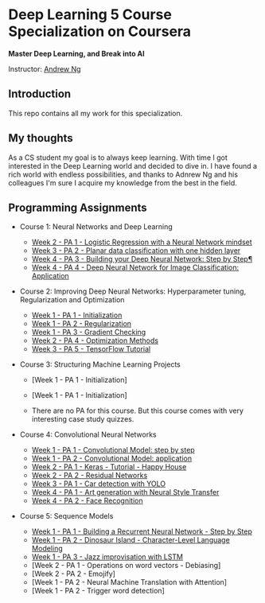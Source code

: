 # Deep Learning 5 Course Specialization on Coursera

**Master Deep Learning, and Break into AI**

Instructor: [Andrew Ng](http://www.andrewng.org/)

## Introduction

This repo contains all my work for this specialization. 

## My thoughts

As a CS student my goal is to always keep learning.
With time I got interested in the Deep Learning world and decided to dive in.
I have found a rich world with endless possibilities, and thanks to Adnrew Ng and his colleagues I'm sure I acquire my knowledge from the best in the field.


## Programming Assignments

- Course 1: Neural Networks and Deep Learning

  - [Week 2 - PA 1 - Logistic Regression with a Neural Network mindset](https://github.com/MaykaS/Deep-Learning/blob/main/Neural%20Networks%20and%20Deep%20Learning/Logistic_Regression_with_a_Neural_Network_mindset_v6a.ipynb)
  - [Week 3 - PA 2 - Planar data classification with one hidden layer](https://github.com/MaykaS/Deep-Learning/blob/main/Neural%20Networks%20and%20Deep%20Learning/Planar_data_classification_with_onehidden_layer_v6c.ipynb)
  - [Week 4 - PA 3 - Building your Deep Neural Network: Step by Step¶](https://github.com/MaykaS/Deep-Learning/blob/main/Neural%20Networks%20and%20Deep%20Learning/Building_your_Deep_Neural_Network_Step_by_Step_v8a.ipynb)
  - [Week 4 - PA 4 - Deep Neural Network for Image Classification: Application](https://github.com/MaykaS/Deep-Learning/blob/main/Neural%20Networks%20and%20Deep%20Learning/Deep%2BNeural%2BNetwork%2B-%2BApplication%2Bv8.ipynb)

- Course 2: Improving Deep Neural Networks: Hyperparameter tuning, Regularization and Optimization

  - [Week 1 - PA 1 - Initialization](https://github.com/MaykaS/Deep-Learning/blob/main/Improving%20Deep%20Neural%20Networks/Initialization.ipynb)
  - [Week 1 - PA 2 - Regularization](https://github.com/MaykaS/Deep-Learning/blob/main/Improving%20Deep%20Neural%20Networks/Regularization_v2a.ipynb)
  - [Week 1 - PA 3 - Gradient Checking](https://github.com/MaykaS/Deep-Learning/blob/main/Improving%20Deep%20Neural%20Networks/Gradient%20Checking%2Bv1.ipynb)
  - [Week 2 - PA 4 - Optimization Methods](https://github.com/MaykaS/Deep-Learning/blob/main/Improving%20Deep%20Neural%20Networks/Optimization_methods_v1b.ipynb)
  - [Week 3 - PA 5 - TensorFlow Tutorial](https://github.com/MaykaS/Deep-Learning/blob/main/Improving%20Deep%20Neural%20Networks/TensorFlow_Tutorial_v3b.ipynb)

- Course 3: Structuring Machine Learning Projects
  - [Week 1 - PA 1 - Initialization]
  - [Week 1 - PA 1 - Initialization]

  - There are no PA for this course. But this course comes with very interesting case study quizzes.
  
- Course 4: Convolutional Neural Networks

  - [Week 1 - PA 1 - Convolutional Model: step by step](https://github.com/MaykaS/Deep-Learning/blob/main/Convolutional%20Neural%20Networks/Convolution_model_Step_by_Step_v2a.ipynb)
  - [Week 1 - PA 2 - Convolutional Model: application](https://github.com/MaykaS/Deep-Learning/blob/main/Convolutional%20Neural%20Networks/Convolution_model_Application_v1a.ipynb)
  - [Week 2 - PA 1 - Keras - Tutorial - Happy House](https://github.com/MaykaS/Deep-Learning/blob/main/Convolutional%20Neural%20Networks/Keras_Tutorial_v2a.ipynb)
  - [Week 2 - PA 2 - Residual Networks](https://github.com/MaykaS/Deep-Learning/blob/main/Convolutional%20Neural%20Networks/Residual_Networks_v2a.ipynb)
  - [Week 3 - PA 1 - Car detection with YOLO](https://github.com/MaykaS/Deep-Learning/blob/main/Convolutional%20Neural%20Networks/Autonomous_driving_application_Car_detection_v3a.ipynb)
  - [Week 4 - PA 1 - Art generation with Neural Style Transfer](https://github.com/MaykaS/Deep-Learning/blob/main/Convolutional%20Neural%20Networks/Art_Generation_with_Neural_Style_Transfer_v3a.ipynb)
  - [Week 4 - PA 2 - Face Recognition](https://github.com/MaykaS/Deep-Learning/blob/main/Convolutional%20Neural%20Networks/Face_Recognition_v3a.ipynb)

- Course 5: Sequence Models

  - [Week 1 - PA 1 - Building a Recurrent Neural Network - Step by Step](https://github.com/MaykaS/Deep-Learning/blob/main/Sequence%20Models/Building_a_Recurrent_Neural_Network_Step_by_Step_v3b.ipynb)
  - [Week 1 - PA 2 - Dinosaur Island - Character-Level Language Modeling](https://github.com/MaykaS/Deep-Learning/blob/main/Sequence%20Models/Dinosaurus_Island_Character_level_language_model_final_v3b.ipynb)
  - [Week 1 - PA 3 - Jazz improvisation with LSTM](https://github.com/MaykaS/Deep-Learning/blob/main/Sequence%20Models/Improvise_a_Jazz_Solo_with_an_LSTM_Network_v3a.ipynb)
  - [Week 2 - PA 1 - Operations on word vectors - Debiasing]
  - [Week 2 - PA 2 - Emojify]
  - [Week 1 - PA 2 - Neural Machine Translation with Attention]
  - [Week 1 - PA 2 - Trigger word detection]





